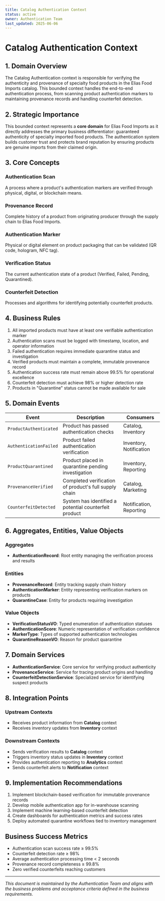 ```yaml
---
title: Catalog Authentication Context
status: active
owner: Authentication Team
last_updated: 2025-06-06
---
```


# Catalog Authentication Context

## 1. Domain Overview

The Catalog Authentication context is responsible for verifying the authenticity and provenance of specialty food products in the Elias Food Imports catalog. This bounded context handles the end-to-end authentication process, from scanning product authentication markers to maintaining provenance records and handling counterfeit detection.

## 2. Strategic Importance

This bounded context represents a **core domain** for Elias Food Imports as it directly addresses the primary business differentiator: guaranteed authenticity of specialty imported food products. The authentication system builds customer trust and protects brand reputation by ensuring products are genuine imports from their claimed origin.

## 3. Core Concepts

### Authentication Scan
A process where a product's authentication markers are verified through physical, digital, or blockchain means.

### Provenance Record
Complete history of a product from originating producer through the supply chain to Elias Food Imports.

### Authentication Marker
Physical or digital element on product packaging that can be validated (QR code, hologram, NFC tag).

### Verification Status
The current authentication state of a product (Verified, Failed, Pending, Quarantined).

### Counterfeit Detection
Processes and algorithms for identifying potentially counterfeit products.

## 4. Business Rules

1. All imported products must have at least one verifiable authentication marker
2. Authentication scans must be logged with timestamp, location, and operator information
3. Failed authentication requires immediate quarantine status and investigation
4. Verified products must maintain a complete, immutable provenance record
5. Authentication success rate must remain above 99.5% for operational excellence
6. Counterfeit detection must achieve 98% or higher detection rate
7. Products in "Quarantine" status cannot be made available for sale

## 5. Domain Events

| Event | Description | Consumers |
|-------|-------------|-----------|
| `ProductAuthenticated` | Product has passed authentication checks | Catalog, Inventory |
| `AuthenticationFailed` | Product failed authentication verification | Inventory, Notification |
| `ProductQuarantined` | Product placed in quarantine pending investigation | Inventory, Reporting |
| `ProvenanceVerified` | Completed verification of product's full supply chain | Catalog, Marketing |
| `CounterfeitDetected` | System has identified a potential counterfeit product | Notification, Reporting |

## 6. Aggregates, Entities, Value Objects

### Aggregates
- **AuthenticationRecord**: Root entity managing the verification process and results

### Entities
- **ProvenanceRecord**: Entity tracking supply chain history
- **AuthenticationMarker**: Entity representing verification markers on products
- **QuarantineCase**: Entity for products requiring investigation

### Value Objects
- **VerificationStatusVO**: Typed enumeration of authentication statuses
- **AuthenticationScore**: Numeric representation of verification confidence
- **MarkerType**: Types of supported authentication technologies
- **QuarantineReasonVO**: Reason for product quarantine

## 7. Domain Services

- **AuthenticationService**: Core service for verifying product authenticity
- **ProvenanceService**: Service for tracing product origins and handling
- **CounterfeitDetectionService**: Specialized service for identifying suspect products

## 8. Integration Points

### Upstream Contexts
- Receives product information from **Catalog** context
- Receives inventory updates from **Inventory** context

### Downstream Contexts
- Sends verification results to **Catalog** context
- Triggers inventory status updates in **Inventory** context
- Provides authentication reporting to **Analytics** context
- Sends counterfeit alerts to **Notification** context

## 9. Implementation Recommendations

1. Implement blockchain-based verification for immutable provenance records
2. Develop mobile authentication app for in-warehouse scanning
3. Implement machine learning-based counterfeit detection
4. Create dashboards for authentication metrics and success rates
5. Deploy automated quarantine workflows tied to inventory management

## Business Success Metrics

- Authentication scan success rate ≥ 99.5%
- Counterfeit detection rate ≥ 98%
- Average authentication processing time < 2 seconds
- Provenance record completeness ≥ 99.8%
- Zero verified counterfeits reaching customers

---

*This document is maintained by the Authentication Team and aligns with the business problems and acceptance criteria defined in the business requirements.*
